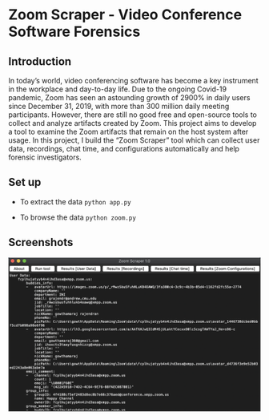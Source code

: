 # Zoom Scraper - Video Conference Software Forensics

## Introduction

In today’s world, video conferencing software has become a key instrument in the workplace and day-to-day life. Due to the ongoing Covid-19 pandemic, Zoom has seen an astounding growth of 2900% in daily users since December 31, 2019, with more than 300 million daily meeting participants. However, there are still no good free and open-source tools to collect and analyze artifacts created by Zoom. This project aims to develop a tool to examine the Zoom artifacts that remain on the host system after usage. In this project, I build the “Zoom Scraper”  tool which can collect user data, recordings, chat time, and configurations automatically and help forensic investigators. 

## Set up

- To extract the data
`python app.py`

- To browse the data
`python zoom.py`

## Screenshots
![Demo](./ss/pic.png)